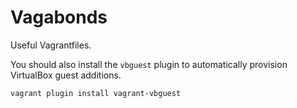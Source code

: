 Vagabonds
===
Useful Vagrantfiles.

You should also install the `vbguest` plugin to automatically provision VirtualBox guest additions.
```sh
vagrant plugin install vagrant-vbguest
```
